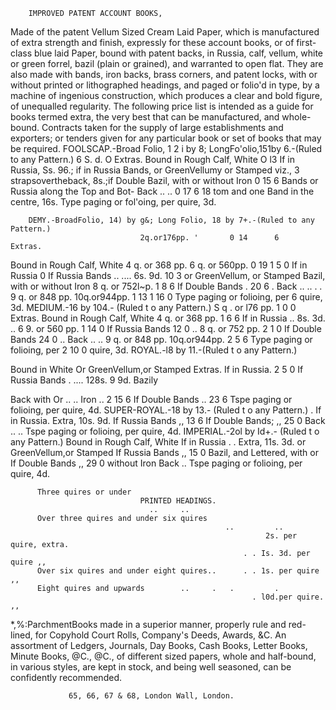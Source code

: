         IMPROVED PATENT ACCOUNT BOOKS,
Made of the patent Vellum Sized Cream Laid Paper, which is manufactured of extra
strength and finish, expressly for these account books, or of first-class blue laid Paper,
bound with patent backs, in Russia, calf, vellum, white or green forrel, bazil (plain or
grained), and warranted to open flat. They are also made with bands, iron backs, brass
corners, and patent locks, with or without printed or lithographed headings, and paged or
folio'd in type, by a machine of ingenious construction, which produces a clear and bold
figure, of unequalled regularity. The following price list is intended as a guide for books
termed extra, the very best that can be manufactured, and whole-bound. Contracts taken
for the supply of large establishments and exporters; or tenders given for any particular
book or set of books that may be required.
        FOOLSCAP.-Broad Folio, 1 2 i by 8; LongFo'olio,151by 6.-(Ruled to any Pattern.)
                                                     6    S.   d.
                                                     O                               Extras.
Bound in Rough Calf, White                           O l3           If in Russia, Ss. 96.; if in Russia Bands,
 or GreenVellumy or Stamped                                         viz., 3 strapsovertheback, 8s.;if Double
 Bazil, with or without Iron                         0 15 6         Bands or Russia along the Top and Bot-
 Back    ..      ..                                  0 17 6
                                                       18
                                                                    tom and one Band in the centre, 16s.
                                                                    Type paging or fol'oing, per quire, 3d.

        DEMY.-BroadFolio, 14) by g&; Long Folio, 18 by 7+.-(Ruled to any Pattern.)
                                 2q.or176pp. '       0 14      6             Extras.
Bound in Rough Calf, White       4 q. or 368 pp.
                                 6 q. or 560pp.
                                                     0 19
                                                     1 5
                                                               0 If in Russia
                                                               0 If Russia Bands
                                                                                     ..        ....
                                                                                         6s. 9d.
                                                                                        10 3
 or GreenVellum, or Stamped
 Bazil, with or without Iron     8 q. or 752l~p.     1 8       6 If Double Bands      . 20 6   .
 Back    ..      .. .     .      9 q. or 848 pp.
                                10q.or944pp.
                                                     1 13
                                                     1 16
                                                               0 Type paging or folioing, per
                                                               6           quire, 3d.
                       MEDIUM.-16 by 104.- (Ruled t o any Pattern.)
                                 S q . or l76 pp.    1 0 0             Extras.
Bound in Rough Calf, White       4 q. or 368 pp.     1 6 6 If in Russia              ..
                                                                                  8s. 3d.      ..
                                 6 9. or 560 pp.     1 14 0 If Russia Bands      12 0          ..
                                 8 q. or 752 pp.     2 1 0 If Double Bands       24 0          ..
 Back    ..      ..              9 q. or 848 pp.
                                10q.or944pp.
                                                     2 5 6 Type paging or folioing, per
                                                     2 10 0           quire, 3d.
                         ROYAL.-l8 by 11.-(Ruled t o any Pattern.)

Bound in             White
 Or GreenVellum,or Stamped
                                                                           Extras.
                                                                If in Russia.
                                                         2 5 0 If Russia Bands
                                                                                      .        .... 128s. 9
                                                                                                          9d.
 Bazily

 Back
        with Or
         ..      ..
                       Iron
                          ..
                                                         2 15 6 If Double Bands                ..     23 6
                                                                     Tspe paging or folioing, per quire, 4d.
                     SUPER-ROYAL.-18 by 13.- (Ruled t o any Pattern.)
                                                                                      .
                                                                    If in Russia. Extra, 10s. 9d.
                                                                    If Russia Bands ,, 13 6
                                                                    If Double Bands; ,, 25 0
 Back    ..      ..                                                 Tspe paging or folioing, per quire, 4d.
                      IMPERIAL.-2ol by   Id+.-   (Ruled t o any Pattern.)
Bound in Rough Calf, White                                          If in Russia . . Extra, 11s. 3d.
 or GreenVellum,or Stamped                                          If Russia Bands ,, 15 0
 Bazil, and Lettered, with or                                       If Double Bands ,, 29 0
 without Iron Back       ..                                          Tspe paging or folioing, per quire, 4d.


          Three quires or under
                                 PRINTED HEADINGS.
                                   ..     ..
          Over three quires and under six quires
                                                    ..         ..
                                                             2s. per quire, extra.
                                                        . . Is. 3d. per quire ,,
          Over six quires and under eight quires..      . . 1s. per quire ,,
          Eight quires and upwards        ..     .   .         .
                                                          . l0d.per quire. ,,
  *,%:ParchmentBooks made in a superior manner, properly rule and red-lined, for
                   Copyhold Court Rolls, Company's Deeds, Awards, &C.
    An assortment of Ledgers, Journals, Day Books, Cash Books, Letter Books, Minute
Books, @C., @C., of different sized papers, whole and half-bound, in various styles, are kept
in stock, and being well seasoned, can be confidently recommended.

                 65, 66, 67 & 68, London Wall, London.
